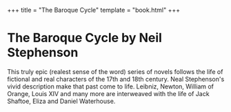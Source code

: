 +++
title = "The Baroque Cycle"
template = "book.html"
+++

# The Baroque Cycle by Neil Stephenson

This truly epic (realest sense of the word) series of novels follows the life of fictional and real characters of the 17th and 18th century.
Neal Stephenson's vivid description make that past come to life.
Leibniz, Newton, William of Orange, Louis XIV and many more are interweaved with the life of Jack Shaftoe, Eliza and Daniel Waterhouse.

